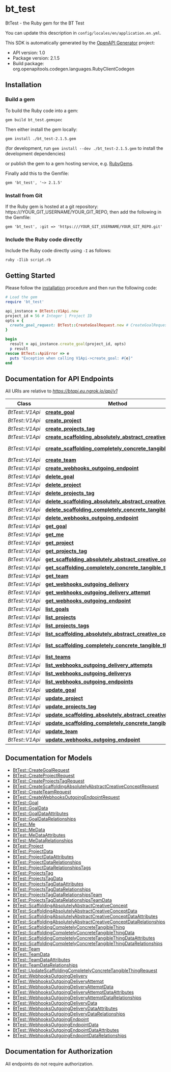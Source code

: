 # bt_test

BtTest - the Ruby gem for the BT Test

You can update this description in `config/locales/en/application.en.yml`.

This SDK is automatically generated by the [OpenAPI Generator](https://openapi-generator.tech) project:

- API version: 1.0
- Package version: 2.1.5
- Build package: org.openapitools.codegen.languages.RubyClientCodegen

## Installation

### Build a gem

To build the Ruby code into a gem:

```shell
gem build bt_test.gemspec
```

Then either install the gem locally:

```shell
gem install ./bt_test-2.1.5.gem
```

(for development, run `gem install --dev ./bt_test-2.1.5.gem` to install the development dependencies)

or publish the gem to a gem hosting service, e.g. [RubyGems](https://rubygems.org/).

Finally add this to the Gemfile:

    gem 'bt_test', '~> 2.1.5'

### Install from Git

If the Ruby gem is hosted at a git repository: https:///YOUR_GIT_USERNAME/YOUR_GIT_REPO, then add the following in the Gemfile:

    gem 'bt_test', :git => 'https:///YOUR_GIT_USERNAME/YOUR_GIT_REPO.git'

### Include the Ruby code directly

Include the Ruby code directly using `-I` as follows:

```shell
ruby -Ilib script.rb
```

## Getting Started

Please follow the [installation](#installation) procedure and then run the following code:

```ruby
# Load the gem
require 'bt_test'

api_instance = BtTest::V1Api.new
project_id = 56 # Integer | Project ID
opts = {
  create_goal_request: BtTest::CreateGoalRequest.new # CreateGoalRequest | 
}

begin
  result = api_instance.create_goal(project_id, opts)
  p result
rescue BtTest::ApiError => e
  puts "Exception when calling V1Api->create_goal: #{e}"
end

```

## Documentation for API Endpoints

All URIs are relative to *https://btapi.eu.ngrok.io/api/v1*

Class | Method | HTTP request | Description
------------ | ------------- | ------------- | -------------
*BtTest::V1Api* | [**create_goal**](docs/V1Api.md#create_goal) | **POST** /projects/{project_id}/goals | 
*BtTest::V1Api* | [**create_project**](docs/V1Api.md#create_project) | **POST** /teams/{team_id}/projects | 
*BtTest::V1Api* | [**create_projects_tag**](docs/V1Api.md#create_projects_tag) | **POST** /teams/{team_id}/projects/tags | 
*BtTest::V1Api* | [**create_scaffolding_absolutely_abstract_creative_concept**](docs/V1Api.md#create_scaffolding_absolutely_abstract_creative_concept) | **POST** /teams/{team_id}/scaffolding/absolutely_abstract/creative_concepts | 
*BtTest::V1Api* | [**create_scaffolding_completely_concrete_tangible_thing**](docs/V1Api.md#create_scaffolding_completely_concrete_tangible_thing) | **POST** /scaffolding/absolutely_abstract/creative_concepts/{absolutely_abstract_creative_concept_id}/completely_concrete/tangible_things | 
*BtTest::V1Api* | [**create_team**](docs/V1Api.md#create_team) | **POST** /teams | 
*BtTest::V1Api* | [**create_webhooks_outgoing_endpoint**](docs/V1Api.md#create_webhooks_outgoing_endpoint) | **POST** /teams/{team_id}/webhooks/outgoing/endpoints | 
*BtTest::V1Api* | [**delete_goal**](docs/V1Api.md#delete_goal) | **DELETE** /goals/{id} | 
*BtTest::V1Api* | [**delete_project**](docs/V1Api.md#delete_project) | **DELETE** /projects/{id} | 
*BtTest::V1Api* | [**delete_projects_tag**](docs/V1Api.md#delete_projects_tag) | **DELETE** /projects/tags/{id} | 
*BtTest::V1Api* | [**delete_scaffolding_absolutely_abstract_creative_concept**](docs/V1Api.md#delete_scaffolding_absolutely_abstract_creative_concept) | **DELETE** /scaffolding/absolutely_abstract/creative_concepts/{id} | 
*BtTest::V1Api* | [**delete_scaffolding_completely_concrete_tangible_thing**](docs/V1Api.md#delete_scaffolding_completely_concrete_tangible_thing) | **DELETE** /scaffolding/completely_concrete/tangible_things/{id} | 
*BtTest::V1Api* | [**delete_webhooks_outgoing_endpoint**](docs/V1Api.md#delete_webhooks_outgoing_endpoint) | **DELETE** /webhooks/outgoing/endpoints/{id} | 
*BtTest::V1Api* | [**get_goal**](docs/V1Api.md#get_goal) | **GET** /goals/{id} | 
*BtTest::V1Api* | [**get_me**](docs/V1Api.md#get_me) | **GET** /me | 
*BtTest::V1Api* | [**get_project**](docs/V1Api.md#get_project) | **GET** /projects/{id} | 
*BtTest::V1Api* | [**get_projects_tag**](docs/V1Api.md#get_projects_tag) | **GET** /projects/tags/{id} | 
*BtTest::V1Api* | [**get_scaffolding_absolutely_abstract_creative_concept**](docs/V1Api.md#get_scaffolding_absolutely_abstract_creative_concept) | **GET** /scaffolding/absolutely_abstract/creative_concepts/{id} | 
*BtTest::V1Api* | [**get_scaffolding_completely_concrete_tangible_thing**](docs/V1Api.md#get_scaffolding_completely_concrete_tangible_thing) | **GET** /scaffolding/completely_concrete/tangible_things/{id} | 
*BtTest::V1Api* | [**get_team**](docs/V1Api.md#get_team) | **GET** /teams/{id} | 
*BtTest::V1Api* | [**get_webhooks_outgoing_delivery**](docs/V1Api.md#get_webhooks_outgoing_delivery) | **GET** /webhooks/outgoing/deliveries/{id} | 
*BtTest::V1Api* | [**get_webhooks_outgoing_delivery_attempt**](docs/V1Api.md#get_webhooks_outgoing_delivery_attempt) | **GET** /webhooks/outgoing/delivery_attempts/{id} | 
*BtTest::V1Api* | [**get_webhooks_outgoing_endpoint**](docs/V1Api.md#get_webhooks_outgoing_endpoint) | **GET** /webhooks/outgoing/endpoints/{id} | 
*BtTest::V1Api* | [**list_goals**](docs/V1Api.md#list_goals) | **GET** /projects/{project_id}/goals | 
*BtTest::V1Api* | [**list_projects**](docs/V1Api.md#list_projects) | **GET** /teams/{team_id}/projects | 
*BtTest::V1Api* | [**list_projects_tags**](docs/V1Api.md#list_projects_tags) | **GET** /teams/{team_id}/projects/tags | 
*BtTest::V1Api* | [**list_scaffolding_absolutely_abstract_creative_concepts**](docs/V1Api.md#list_scaffolding_absolutely_abstract_creative_concepts) | **GET** /teams/{team_id}/scaffolding/absolutely_abstract/creative_concepts | 
*BtTest::V1Api* | [**list_scaffolding_completely_concrete_tangible_things**](docs/V1Api.md#list_scaffolding_completely_concrete_tangible_things) | **GET** /scaffolding/absolutely_abstract/creative_concepts/{absolutely_abstract_creative_concept_id}/completely_concrete/tangible_things | 
*BtTest::V1Api* | [**list_teams**](docs/V1Api.md#list_teams) | **GET** /teams | 
*BtTest::V1Api* | [**list_webhooks_outgoing_delivery_attempts**](docs/V1Api.md#list_webhooks_outgoing_delivery_attempts) | **GET** /webhooks/outgoing/deliveries/{delivery_id}/delivery_attempts | 
*BtTest::V1Api* | [**list_webhooks_outgoing_deliverys**](docs/V1Api.md#list_webhooks_outgoing_deliverys) | **GET** /webhooks/outgoing/endpoints/{endpoint_id}/deliveries | 
*BtTest::V1Api* | [**list_webhooks_outgoing_endpoints**](docs/V1Api.md#list_webhooks_outgoing_endpoints) | **GET** /teams/{team_id}/webhooks/outgoing/endpoints | 
*BtTest::V1Api* | [**update_goal**](docs/V1Api.md#update_goal) | **PUT** /goals/{id} | 
*BtTest::V1Api* | [**update_project**](docs/V1Api.md#update_project) | **PUT** /projects/{id} | 
*BtTest::V1Api* | [**update_projects_tag**](docs/V1Api.md#update_projects_tag) | **PUT** /projects/tags/{id} | 
*BtTest::V1Api* | [**update_scaffolding_absolutely_abstract_creative_concept**](docs/V1Api.md#update_scaffolding_absolutely_abstract_creative_concept) | **PUT** /scaffolding/absolutely_abstract/creative_concepts/{id} | 
*BtTest::V1Api* | [**update_scaffolding_completely_concrete_tangible_thing**](docs/V1Api.md#update_scaffolding_completely_concrete_tangible_thing) | **PUT** /scaffolding/completely_concrete/tangible_things/{id} | 
*BtTest::V1Api* | [**update_team**](docs/V1Api.md#update_team) | **PUT** /teams/{id} | 
*BtTest::V1Api* | [**update_webhooks_outgoing_endpoint**](docs/V1Api.md#update_webhooks_outgoing_endpoint) | **PUT** /webhooks/outgoing/endpoints/{id} | 


## Documentation for Models

 - [BtTest::CreateGoalRequest](docs/CreateGoalRequest.md)
 - [BtTest::CreateProjectRequest](docs/CreateProjectRequest.md)
 - [BtTest::CreateProjectsTagRequest](docs/CreateProjectsTagRequest.md)
 - [BtTest::CreateScaffoldingAbsolutelyAbstractCreativeConceptRequest](docs/CreateScaffoldingAbsolutelyAbstractCreativeConceptRequest.md)
 - [BtTest::CreateTeamRequest](docs/CreateTeamRequest.md)
 - [BtTest::CreateWebhooksOutgoingEndpointRequest](docs/CreateWebhooksOutgoingEndpointRequest.md)
 - [BtTest::Goal](docs/Goal.md)
 - [BtTest::GoalData](docs/GoalData.md)
 - [BtTest::GoalDataAttributes](docs/GoalDataAttributes.md)
 - [BtTest::GoalDataRelationships](docs/GoalDataRelationships.md)
 - [BtTest::Me](docs/Me.md)
 - [BtTest::MeData](docs/MeData.md)
 - [BtTest::MeDataAttributes](docs/MeDataAttributes.md)
 - [BtTest::MeDataRelationships](docs/MeDataRelationships.md)
 - [BtTest::Project](docs/Project.md)
 - [BtTest::ProjectData](docs/ProjectData.md)
 - [BtTest::ProjectDataAttributes](docs/ProjectDataAttributes.md)
 - [BtTest::ProjectDataRelationships](docs/ProjectDataRelationships.md)
 - [BtTest::ProjectDataRelationshipsTags](docs/ProjectDataRelationshipsTags.md)
 - [BtTest::ProjectsTag](docs/ProjectsTag.md)
 - [BtTest::ProjectsTagData](docs/ProjectsTagData.md)
 - [BtTest::ProjectsTagDataAttributes](docs/ProjectsTagDataAttributes.md)
 - [BtTest::ProjectsTagDataRelationships](docs/ProjectsTagDataRelationships.md)
 - [BtTest::ProjectsTagDataRelationshipsTeam](docs/ProjectsTagDataRelationshipsTeam.md)
 - [BtTest::ProjectsTagDataRelationshipsTeamData](docs/ProjectsTagDataRelationshipsTeamData.md)
 - [BtTest::ScaffoldingAbsolutelyAbstractCreativeConcept](docs/ScaffoldingAbsolutelyAbstractCreativeConcept.md)
 - [BtTest::ScaffoldingAbsolutelyAbstractCreativeConceptData](docs/ScaffoldingAbsolutelyAbstractCreativeConceptData.md)
 - [BtTest::ScaffoldingAbsolutelyAbstractCreativeConceptDataAttributes](docs/ScaffoldingAbsolutelyAbstractCreativeConceptDataAttributes.md)
 - [BtTest::ScaffoldingAbsolutelyAbstractCreativeConceptDataRelationships](docs/ScaffoldingAbsolutelyAbstractCreativeConceptDataRelationships.md)
 - [BtTest::ScaffoldingCompletelyConcreteTangibleThing](docs/ScaffoldingCompletelyConcreteTangibleThing.md)
 - [BtTest::ScaffoldingCompletelyConcreteTangibleThingData](docs/ScaffoldingCompletelyConcreteTangibleThingData.md)
 - [BtTest::ScaffoldingCompletelyConcreteTangibleThingDataAttributes](docs/ScaffoldingCompletelyConcreteTangibleThingDataAttributes.md)
 - [BtTest::ScaffoldingCompletelyConcreteTangibleThingDataRelationships](docs/ScaffoldingCompletelyConcreteTangibleThingDataRelationships.md)
 - [BtTest::Team](docs/Team.md)
 - [BtTest::TeamData](docs/TeamData.md)
 - [BtTest::TeamDataAttributes](docs/TeamDataAttributes.md)
 - [BtTest::TeamDataRelationships](docs/TeamDataRelationships.md)
 - [BtTest::UpdateScaffoldingCompletelyConcreteTangibleThingRequest](docs/UpdateScaffoldingCompletelyConcreteTangibleThingRequest.md)
 - [BtTest::WebhooksOutgoingDelivery](docs/WebhooksOutgoingDelivery.md)
 - [BtTest::WebhooksOutgoingDeliveryAttempt](docs/WebhooksOutgoingDeliveryAttempt.md)
 - [BtTest::WebhooksOutgoingDeliveryAttemptData](docs/WebhooksOutgoingDeliveryAttemptData.md)
 - [BtTest::WebhooksOutgoingDeliveryAttemptDataAttributes](docs/WebhooksOutgoingDeliveryAttemptDataAttributes.md)
 - [BtTest::WebhooksOutgoingDeliveryAttemptDataRelationships](docs/WebhooksOutgoingDeliveryAttemptDataRelationships.md)
 - [BtTest::WebhooksOutgoingDeliveryData](docs/WebhooksOutgoingDeliveryData.md)
 - [BtTest::WebhooksOutgoingDeliveryDataAttributes](docs/WebhooksOutgoingDeliveryDataAttributes.md)
 - [BtTest::WebhooksOutgoingDeliveryDataRelationships](docs/WebhooksOutgoingDeliveryDataRelationships.md)
 - [BtTest::WebhooksOutgoingEndpoint](docs/WebhooksOutgoingEndpoint.md)
 - [BtTest::WebhooksOutgoingEndpointData](docs/WebhooksOutgoingEndpointData.md)
 - [BtTest::WebhooksOutgoingEndpointDataAttributes](docs/WebhooksOutgoingEndpointDataAttributes.md)
 - [BtTest::WebhooksOutgoingEndpointDataRelationships](docs/WebhooksOutgoingEndpointDataRelationships.md)


## Documentation for Authorization

 All endpoints do not require authorization.

